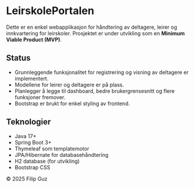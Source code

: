 # LeirskolePortalen

Dette er en enkel webapplikasjon for håndtering av deltagere, leirer og innkvartering for leirskoler. Prosjektet er under utvikling som en **Minimum Viable Product (MVP)**.

## Status

- Grunnleggende funksjonalitet for registrering og visning av deltagere er implementert.
- Modellene for leirer og deltagere er på plass.
- Planlegger å legge til dashboard, bedre brukergrensesnitt og flere funksjoner fremover.
- Bootstrap er brukt for enkel styling av frontend.

## Teknologier

- Java 17+
- Spring Boot 3+
- Thymeleaf som templatemotor
- JPA/Hibernate for databasehåndtering
- H2 database (for utvikling)
- Bootstrap CSS



© 2025 Filip Guz
